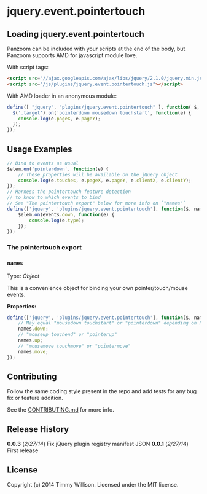 # jquery.event.pointertouch

## Loading jquery.event.pointertouch

Panzoom can be included with your scripts at the end of the body,
but Panzoom supports AMD for javascript module love.

With script tags:

```html
<script src="//ajax.googleapis.com/ajax/libs/jquery/2.1.0/jquery.min.js"></script>
<script src="/js/plugins/jquery.event.pointertouch.js"></script>
```

With AMD loader in an anonymous module:

```js
define([ "jquery", "plugins/jquery.event.pointertouch" ], function( $, eventNames ) {
  $('.target').on('pointerdown mousedown touchstart', function(e) {
    console.log(e.pageX, e.pageY);
  });
});
```

## Usage Examples

```js
// Bind to events as usual
$elem.on('pointerdown', function(e) {
	// These properties will be available on the jQuery object
	console.log(e.touches, e.pageX, e.pageY, e.clientX, e.clientY);
});
// Harness the pointertouch feature detection
// to know to which events to bind
// See "The pointertouch export" below for more info on `"names"`
define(['jquery', 'plugins/jquery.event.pointertouch'], function($, names) {
	$elem.on(events.down, function(e) {
		console.log(e.type);
	});
});
```

### The pointertouch export

### `names`
Type: *Object*

This is a convenience object for binding your own pointer/touch/mouse events.

**Properties:**
```js
define(['jquery', 'plugins/jquery.event.pointertouch'], function($, names) {
	// May equal "mousedown touchstart" or "pointerdown" depending on PointerEvent support
	names.down;
	// "mouseup touchend" or "pointerup"
	names.up;
	// "mousemove touchmove" or "pointermove"
	names.move;
});
```

## Contributing
Follow the same coding style present in the repo and add tests for any bug fix or feature addition.

See the [CONTRIBUTING.md](https://github.com/timmywil/jquery.event.pointertouch/blob/master/CONTRIBUTING.md) for more info.

## Release History

**0.0.3** (*2/27/14*) Fix jQuery plugin registry manifest JSON
**0.0.1** (*2/27/14*) First release

## License
Copyright (c) 2014 Timmy Willison. Licensed under the MIT license.
